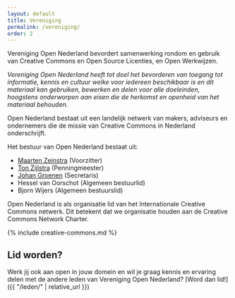 ```yaml
---
layout: default
title: Vereniging
permalink: /vereniging/
order: 2
---
```

Vereniging Open Nederland bevordert samenwerking rondom en gebruik van Creative Commons en Open Source Licenties, en Open Werkwijzen.

_Vereniging Open Nederland heeft tot doel het bevorderen van toegang tot informatie, kennis en cultuur welke voor iedereen beschikbaar is en dit materiaal kan gebruiken, bewerken en delen voor alle doeleinden, hoogstens onderworpen aan eisen die de herkomst en openheid van het materiaal behouden._

Open Nederland bestaat uit een landelijk netwerk van makers, adviseurs en ondernemers die de missie van Creative Commons in Nederland onderschrijft.

Het bestuur van Open Nederland bestaat uit:

- [Maarten Zeinstra](https://www.ip-squared.com) (Voorzitter)
- [Ton Zijlstra](https://www.zylstra.org/) (Penningmeester)
- [Johan Groenen](https://www.jgroenen.nl) (Secretaris)
- Hessel van Oorschot (Algemeen bestuurlid)
- Bjorn Wijers (Algemeen bestuurslid)

Open Nederland is als organisatie lid van het Internationale Creative Commons netwerk. Dit betekent dat we organisatie houden aan de Creative Commons Network Charter.

{% include creative-commons.md %}

## Lid worden?

Werk jij ook aan open in jouw domein en wil je graag kennis en ervaring delen met de andere leden van Vereniging Open Nederland? [Word dan lid!]({{ "/leden/" | relative_url }})
